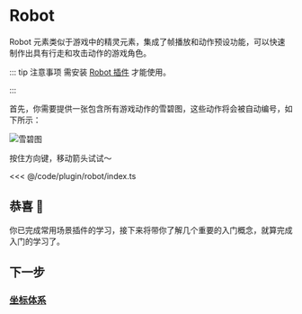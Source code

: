 <script setup>
import Case from '/component/Case.vue'
</script>

# Robot

Robot 元素类似于游戏中的精灵元素，集成了帧播放和动作预设功能，可以快速制作出具有行走和攻击动作的游戏角色。

::: tip 注意事项
需安装 [Robot 插件](/plugin/in/robot/) 才能使用。

:::

首先，你需要提供一张包含所有游戏动作的雪碧图，这些动作将会被自动编号，如下所示：

![雪碧图](/image/arrows-numbers.png)

<case name="Robot" editor=false></case>

按住方向键，移动箭头试试～

<<< @/code/plugin/robot/index.ts

## 恭喜 🎉

你已完成常用场景插件的学习，接下来将带你了解几个重要的入门概念，就算完成入门的学习了。

## 下一步

### [坐标体系](/guide/basic/coordinate)
